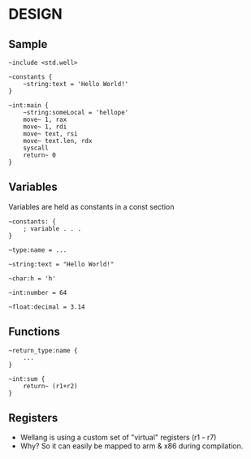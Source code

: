 # DESIGN

## Sample

```
~include <std.well>

~constants {
	~string:text = 'Hello World!'
}

~int:main {
    ~string:someLocal = 'hellope'
	move~ 1, rax
	move~ 1, rdi
	move~ text, rsi
	move~ text.len, rdx
	syscall
	return~ 0
}
```

## Variables

Variables are held as constants in a const section

```
~constants: {
    ; variable . . .
}
```

```
~type:name = ...

~string:text = "Hello World!"

~char:h = 'h'

~int:number = 64

~float:decimal = 3.14
```

## Functions

```
~return_type:name {
    ...
}

~int:sum {
    return~ (r1+r2)
}
```

## Registers

* Wellang is using a custom set of "virtual" registers (r1 - r7)
* Why? So it can easily be mapped to arm & x86 during compilation.
